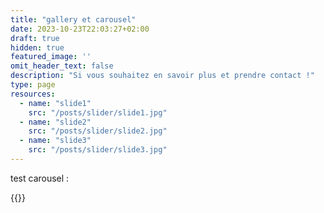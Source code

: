 ```yaml
---
title: "gallery et carousel"
date: 2023-10-23T22:03:27+02:00
draft: true
hidden: true
featured_image: ''
omit_header_text: false
description: "Si vous souhaitez en savoir plus et prendre contact !"
type: page
resources:
  - name: "slide1"
    src: "/posts/slider/slide1.jpg"
  - name: "slide2"
    src: "/posts/slider/slide2.jpg"
  - name: "slide3"
    src: "/posts/slider/slide3.jpg"
---
```


test carousel :


<!---   
{{<image-gallery gallery_dir="/slider/">}}
-->


{{<carousel>}}


<!---{{<image-gallery>}}




